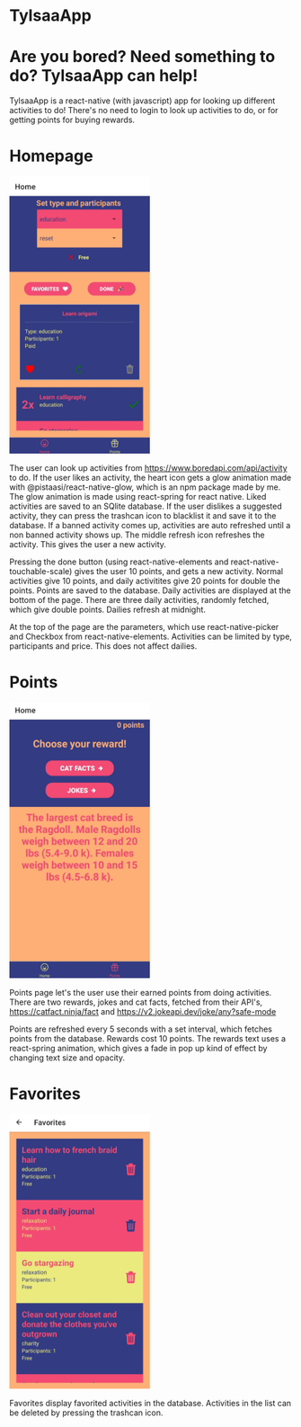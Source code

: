 # TylsaaApp

# Are you bored? Need something to do? TylsaaApp can help! 

TylsaaApp is a react-native (with javascript) app for looking up different activities to do! 
There's no need to login to look up activities to do, or for getting points for buying rewards. 

# Homepage 

<img src="https://github.com/Pistaasi/TylsaaApp/blob/main/Images/Homepage.jpg" alt="Homepage" width="250"/>

The user can look up activities from https://www.boredapi.com/api/activity to do. 
If the user likes an activity, the heart icon gets a glow animation made with @pistaasi/react-native-glow, which is an npm package made by me. The glow animation is made using react-spring for react native. Liked activities are saved to an SQlite database. 
If the user dislikes a suggested activity, they can press the trashcan icon to blacklist it and save it to the database. If a banned activity comes up, activities are auto refreshed until a non banned activity shows up. 
The middle refresh icon refreshes the activity. This gives the user a new activity. 

Pressing the done button (using react-native-elements and react-native-touchable-scale) gives the user 10 points, and gets a new activity. Normal activities give 10 points, and daily activitites give 20 points for double the points. Points are saved to the database.
Daily activities are displayed at the bottom of the page. There are three daily activities, randomly fetched, which give double points. Dailies refresh at midnight. 

At the top of the page are the parameters, which use react-native-picker and Checkbox from react-native-elements. Activities can be limited by type, participants and price. This does not affect dailies. 

# Points 

<img src="https://github.com/Pistaasi/TylsaaApp/blob/main/Images/Points.jpg" alt="Homepage" width="250"/>

Points page let's the user use their earned points from doing activities. 
There are two rewards, jokes and cat facts, fetched from their API's, https://catfact.ninja/fact and https://v2.jokeapi.dev/joke/any?safe-mode

Points are refreshed every 5 seconds with a set interval, which fetches points from the database. Rewards cost 10 points. 
The rewards text uses a react-spring animation, which gives a fade in pop up kind of effect by changing text size and opacity. 

# Favorites 

<img src="https://github.com/Pistaasi/TylsaaApp/blob/main/Images/Favorites.jpg" alt="Homepage" width="250"/>

Favorites display favorited activities in the database. Activities in the list can be deleted by pressing the trashcan icon. 
